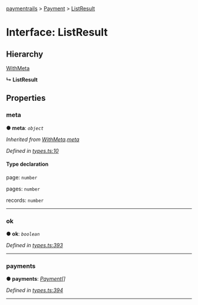 [paymentrails](../README.md) > [Payment](../classes/payment.md) > [ListResult](../interfaces/payment.listresult.md)



# Interface: ListResult

## Hierarchy


 [WithMeta](serializer.withmeta.md)

**↳ ListResult**








## Properties
<a id="meta"></a>

###  meta

**●  meta**:  *`object`* 

*Inherited from [WithMeta](serializer.withmeta.md).[meta](serializer.withmeta.md#meta)*

*Defined in [types.ts:10](https://github.com/PaymentRails/javascript-sdk/blob/9b4ee77/lib/types.ts#L10)*


#### Type declaration




 page: `number`






 pages: `number`






 records: `number`







___

<a id="ok"></a>

###  ok

**●  ok**:  *`boolean`* 

*Defined in [types.ts:393](https://github.com/PaymentRails/javascript-sdk/blob/9b4ee77/lib/types.ts#L393)*





___

<a id="payments"></a>

###  payments

**●  payments**:  *[Payment](payment.payment-1.md)[]* 

*Defined in [types.ts:394](https://github.com/PaymentRails/javascript-sdk/blob/9b4ee77/lib/types.ts#L394)*





___


